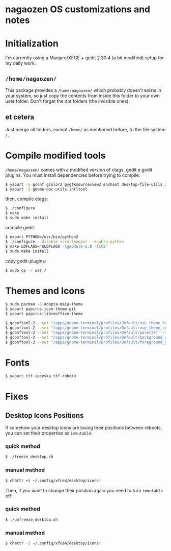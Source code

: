 # nagaozen OS customizations and notes

# Initialization

I'm currently using a Manjaro/XFCE + gedit 2.30.4 (a bit modified) setup for my daily work.

## `/home/nagaozen/`

This package provides a `/home/nagaozen/` which probably doesn't exists in your system, so just copy the contents from inside this folder to your own user folder. Don't forget the dot folders (the invisible ones).

## et cetera

Just merge all folders, except `/home/` as mentioned before, to the file system `/`.

# Compile modified tools

`/home/nagaozen/` comes with a modified version of ctags, gedit e gedit plugins. You must install dependencies before trying to compile:

```sh
$ yaourt -S gconf gcolor2 pygtksourceview2 enchant desktop-file-utils iso-codes libsm python2
$ yaourt -S gnome-doc-utils intltool
```

then, compile ctags:

```sh
$ ./configure
$ make
$ sudo make install
```

compile gedit:

```sh
$ export PYTHON=/usr/bin/python2
$ ./configure --disable-scrollkeeper --enable-python
$ make LDFLAGS="$LDFLAGS -lgmodule-2.0 -lICE"
$ sudo make install
```

copy gedit-plugins:

```sh
$ sudo cp -r usr /
```

# Themes and Icons

```sh
$ sudo pacman -S adapta-maia-theme
$ yaourt papirus-icon-theme-git
$ yaourt papirus-libreoffice-theme

$ gconftool-2 --set "/apps/gnome-terminal/profiles/Default/use_theme_background" --type bool false
$ gconftool-2 --set "/apps/gnome-terminal/profiles/Default/use_theme_colors" --type bool false
$ gconftool-2 --set "/apps/gnome-terminal/profiles/Default/palette" --type string "#000000:#E06C75:#98c379:#d19a66:#61aeee:#c678dd:#56b6c2:#abb2bf:#5c6370:#e06c75:#98c379:#d19a66:#62afee:#c678dd:#56b6c2:#ffffff"
$ gconftool-2 --set "/apps/gnome-terminal/profiles/Default/background_color" --type string "#282c34"
$ gconftool-2 --set "/apps/gnome-terminal/profiles/Default/foreground_color" --type string "#abb2bf"
```

# Fonts

```sh
$ yaourt ttf-iosevka ttf-roboto
```

# Fixes

## Desktop Icons Positions

If somehow your desktop icons are losing their positions between reboots, you can set their properties as `immutable`:

### quick method

```sh
$ ./freeze_desktop.sh	
```

### manual method

```sh
$ chattr +i ~/.config/xfce4/desktop/icons*
```

Then, if you want to change their position again you need to turn `immutable` off:

### quick method

```sh
$ ./unfreeze_desktop.sh	
```

### manual method

```sh
$ chattr -i ~/.config/xfce4/desktop/icons*
```
